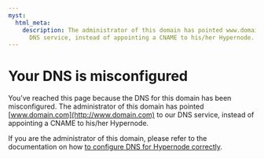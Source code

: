 ```yaml
---
myst:
  html_meta:
    description: The administrator of this domain has pointed www.domain.com to our
      DNS service, instead of appointing a CNAME to his/her Hypernode.
---
```


<!-- source: https://support.hypernode.com/en/hypernode/dns/your-dns-is-misconfigured/ -->

# Your DNS is misconfigured

You’ve reached this page because the DNS for this domain has been misconfigured. The administrator of this domain has pointed [www.domain.com](http://www.domain.com) to our DNS service, instead of appointing a CNAME to his/her Hypernode.

If you are the administrator of this domain, please refer to the documentation on how [to configure DNS for Hypernode correctly](https://support.hypernode.com/knowledgebase/dns-settings-hypernode/).
